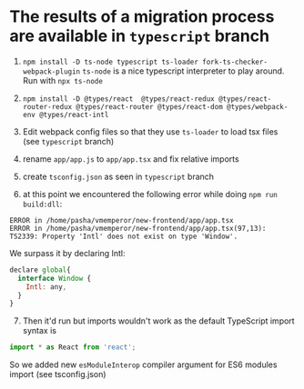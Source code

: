 # The results of a migration process are available in `typescript` branch

1. `npm install -D ts-node typescript ts-loader fork-ts-checker-webpack-plugin`
`ts-node` is a nice typescript interpreter to play around. Run with `npx ts-node`

2. `npm install -D @types/react  @types/react-redux @types/react-router-redux @types/react-router @types/react-dom @types/webpack-env @types/react-intl `

3. Edit webpack config files so that they use `ts-loader` to load tsx files (see `typescript` branch)

4. rename `app/app.js` to `app/app.tsx` and fix relative imports

5. create `tsconfig.json` as seen in `typescript` branch

6. at this point we encountered the following error while doing `npm run build:dll`:

```
ERROR in /home/pasha/vmemperor/new-frontend/app/app.tsx
ERROR in /home/pasha/vmemperor/new-frontend/app/app.tsx(97,13):
TS2339: Property 'Intl' does not exist on type 'Window'.
```

We surpass it by declaring Intl:
```js
declare global{
  interface Window {
    Intl: any,
  }
}
```

7. Then it'd run but imports wouldn't work as the default TypeScript import syntax is
```js
import * as React from 'react';
```

So we added new `esModuleInterop` compiler argument for ES6 modules import (see tsconfig.json)
